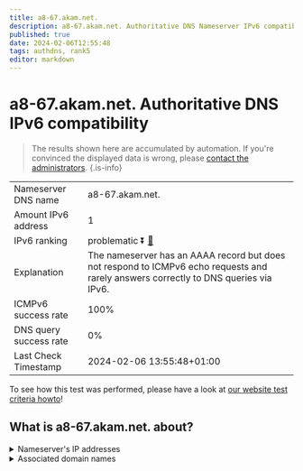 ```yaml
---
title: a8-67.akam.net.
description: a8-67.akam.net. Authoritative DNS Nameserver IPv6 compatibility
published: true
date: 2024-02-06T12:55:48
tags: authdns, rank5
editor: markdown
---
```


# a8-67.akam.net. Authoritative DNS IPv6 compatibility

> The results shown here are accumulated by automation. If you're convinced the displayed data is wrong, please [contact the administrators](/howto/chat). 
{.is-info}




|   |   |
| - | - |
| Nameserver DNS name | a8-67.akam.net.
| Amount IPv6 address | 1
| IPv6 ranking | problematic :arrow_double_down: [🔗](/howto/ranking) |
| Explanation | The nameserver has an AAAA record but does not respond to ICMPv6 echo requests and rarely answers correctly to DNS queries via IPv6. |
| ICMPv6 success rate | 100%|
| DNS query success rate | 0% |
| Last Check Timestamp | 2024-02-06 13:55:48+01:00 |

To see how this test was performed, please have a look at [our website test criteria howto](/howto/testcriteria/authdns)!


## What is a8-67.akam.net. about?




<details>
<summary>Nameserver's IP addresses</summary>

2600:1403:a::43

</details>



<details>
<summary>Associated domain names</summary>

www.mufg.jp

www.nissan-global.com

</details>
